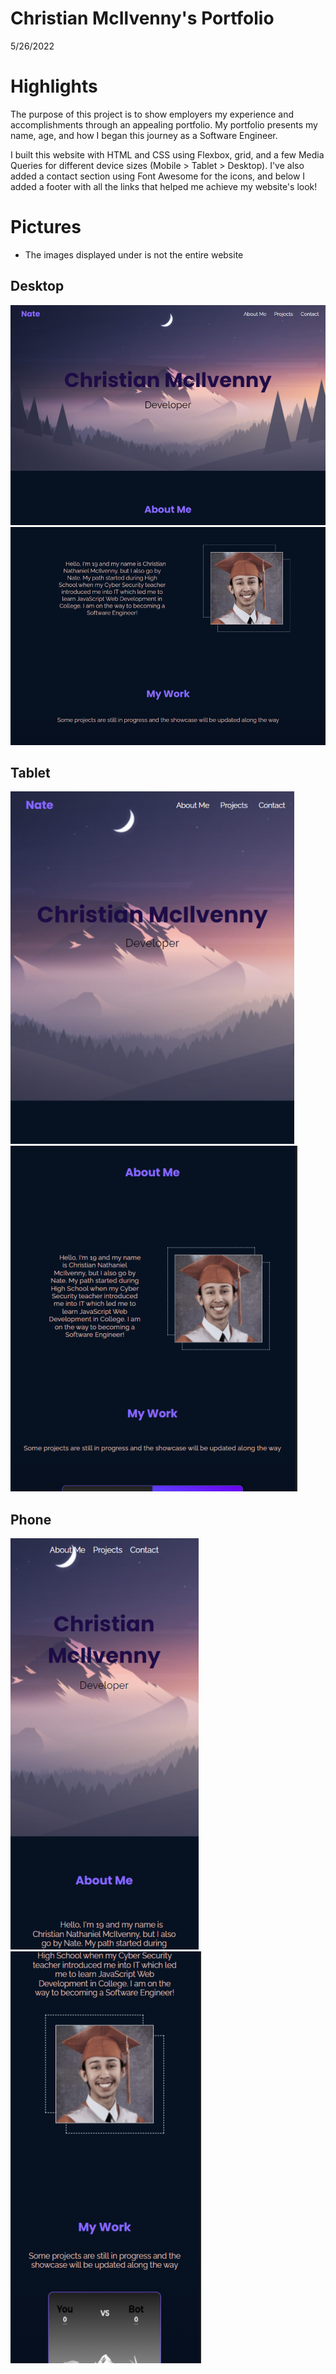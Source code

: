# Christian McIlvenny's Portfolio

5/26/2022

# Highlights

The purpose of this project is to show employers my experience and accomplishments through an appealing portfolio. My portfolio presents my name, age, and how I began this journey as a Software Engineer.

I built this website with HTML and CSS using Flexbox, grid, and a few Media Queries for different device sizes (Mobile > Tablet > Desktop). I've also added a contact section using Font Awesome for the icons, and below I added a footer with all the links that helped me achieve my website's look!

# Pictures

- The images displayed under is not the entire website

## Desktop

<img src="./Assets/images/Portfolio Overview Images/Desktop1.png" alt="Portfolio Desktop view #1">
<img src="./Assets/images/Portfolio Overview Images/Desktop2.png" alt="Portfolio Desktop view #2">

## Tablet

<img src="./Assets/images/Portfolio Overview Images/Tablet1.png" alt="Portfolio Tablet view #1">
<img src="./Assets/images/Portfolio Overview Images/Tablet2.png" alt="Portfolio Tablet view #2">

## Phone

<img src="./Assets/images/Portfolio Overview Images/Phone1.png" alt="Portfolio Phone view #1">
<img src="./Assets/images/Portfolio Overview Images/Phone2.png" alt="Portfolio Phone view #2">
